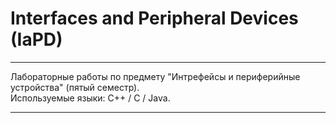 # Interfaces and Peripheral Devices (IaPD)
***
Лабораторные работы по предмету "Интрефейсы и периферийные устройства" (пятый семестр). <br>
Используемые языки: C++ / C / Java.
***
